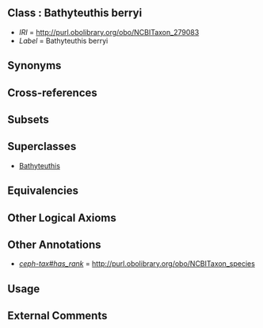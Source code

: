 
## Class : Bathyteuthis berryi

 * *IRI* = http://purl.obolibrary.org/obo/NCBITaxon_279083
 * *Label* = Bathyteuthis berryi

## Synonyms


## Cross-references


## Subsets


## Superclasses

 * [Bathyteuthis](../../NCBITaxon/92/NCBITaxon_61692.md)

## Equivalencies


## Other Logical Axioms


## Other Annotations

 * *[ceph-tax#has_rank](../../ceph-tax#has/nk/ceph-tax#has_rank.md)* = http://purl.obolibrary.org/obo/NCBITaxon_species

## Usage


## External Comments


